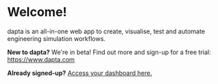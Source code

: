 # Welcome!

dapta is an all-in-one web app to create, visualise, test and automate engineering simulation workflows.

**New to dapta?** 
We're in beta!
Find out more and sign-up for a free trial: https://www.dapta.com

**Already signed-up?**
[Access your dashboard here.](https://app.daptaflow.com/)

```{tableofcontents}
```
